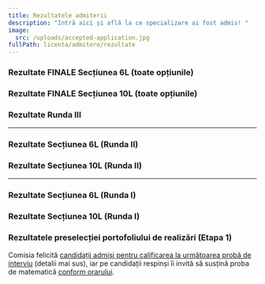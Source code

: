 ```yaml
---
title: Rezultatele admiterii
description: "Intră aici și află la ce specializare ai fost admis! "
image:
  src: /uploads/accepted-application.jpg
fullPath: licenta/admitere/rezultate
---
```

### Rezultate FINALE Secțiunea 6L (toate opțiunile)

<Attachment label="Rezultate" file="/uploads/6l-rf-admisi-b.pdf"></Attachment>

<Attachment label="Olimpici" file="/uploads/6l-rf-admisi-o.pdf"></Attachment>

<Attachment label="Olimpici (o probă)" file="/uploads/6l-rf-admisi-o-proba-.pdf"></Attachment>

<Attachment label="Studenți" file="/uploads/6l-rf-admisi-s.pdf"></Attachment>

<Attachment label="Sportivi" file="/uploads/6l-rf-admisi-sport.pdf"></Attachment>

<Attachment label="Plasament" file="/uploads/6l-rf-admisi-p.pdf"></Attachment>

<Attachment label="Rural" file="/uploads/6l-rf-admisi-u.pdf"></Attachment>

### Rezultate FINALE Secțiunea 10L (toate opțiunile)

<Attachment label="Rezultate" file="/uploads/10l-rf-admisi-b.pdf"></Attachment>

<Attachment label="Olimpici" file="/uploads/10l-rf-admisi-o.pdf"></Attachment>

<Attachment label="Plasament" file="/uploads/10l-rf-admisi-p.pdf"></Attachment>

<Attachment label="Rural" file="/uploads/10l-rf-admisi-u.pdf"></Attachment>

### Rezultate Runda III

<Attachment label="Rezultate secțiunea 6L" file="/uploads/r3-6l-rezultate.pdf"></Attachment>

<Attachment label="Rezultate secțiunea 10" file="/uploads/rezultate-10l-r3.pdf"></Attachment>

- - -

### Rezultate Secțiunea 6L (Runda II)

<Attachment label="Rezultate" file="/uploads/r2-v2-6l.pdf"></Attachment>

<Attachment label="Olimpici" file="/uploads/admisi_olimpici.pdf"></Attachment>

<Attachment label="Olimpici (probă cu nota 10)" file="/uploads/admisi_olimpici_d.pdf"></Attachment>

<Attachment label="Plasament" file="/uploads/admisi_plasament.pdf"></Attachment>

<Attachment label="Rural" file="/uploads/admisi_rurali.pdf"></Attachment>

<Attachment label="Sportivi" file="/uploads/admisi_sportivi.pdf"></Attachment>

### Rezultate Secțiunea 10L (Runda II)

<Attachment label="Rezultate" file="/uploads/r2-v2-10l.pdf"></Attachment>

<Attachment label="Olimpici" file="/uploads/10l-admisi_olimpici.pdf"></Attachment>

<Attachment label="Sportivi" file="/uploads/10l-admisi_sportivi.pdf"></Attachment>

<Attachment label="Plasament" file="/uploads/10l-admisi-plasamant.pdf"></Attachment>

<Attachment label="Rural" file="/uploads/10l-admisi-rurali.pdf"></Attachment>

- - -

### Rezultate Secțiunea 6L (Runda I)

<Attachment label="Rezultate" file="/uploads/6l-r0-rezultate.pdf"></Attachment>

<Attachment label="Olimpici" file="/uploads/6l-r0-admisi-o.pdf"></Attachment>

<Attachment label="Olimpici (proba cu 10)" file="/uploads/6l-r0-admisi-o2.pdf"></Attachment>

<Attachment label="Studenți" file="/uploads/6l-r0-admisi-s.pdf"></Attachment>

<Attachment label="Rural" file="/uploads/6l-r0-admisi-rural.pdf"></Attachment>

<Attachment label="Plasament" file="/uploads/6l-r0-admisi-p.pdf"></Attachment>

<Attachment label="Sportivi" file="/uploads/sportivi2.pdf"></Attachment>

### Rezultate Secțiunea 10L (Runda I)

<Attachment label="Rezultate" file="/uploads/site-10ll-r0-rezultate.pdf"></Attachment>

<Attachment label="Olimpici" file="/uploads/10l-r0-admisi-o.pdf"></Attachment>

<Attachment label="Rural" file="/uploads/10l-r0-admisi-rural.pdf"></Attachment>

### Rezultatele preselecției portofoliului de realizări (Etapa 1)

Comisia felicită [candidații admiși pentru calificarea la următoarea probă de interviu](https://admitere.ac.upt.ro/uploads/portofoliu-etapa-1.pdf) (detalii mai sus), iar pe candidații respinși îi invită să susțină proba de matematică [conform orarului](/licenta/admitere/ultimele-anunturi/).